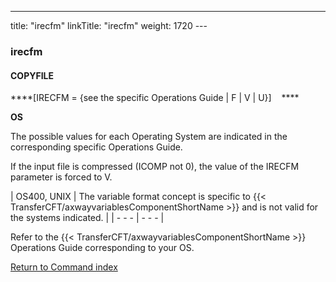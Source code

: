 ---
title: "irecfm"
linkTitle: "irecfm"
weight: 1720
--- <span id="irecfm"></span>

### irecfm

#### COPYFILE

****[IRECFM
= {see the specific Operations Guide &#124; F &#124; V &#124; U}]    ****

****OS****

The possible values for each Operating
System are indicated in the corresponding specific Operations Guide.

If the input file is compressed (ICOMP not 0), the value of the IRECFM
parameter is forced to V.

| OS400, UNIX | The variable format concept is specific to {{< TransferCFT/axwayvariablesComponentShortName  >}} and is not valid for the systems indicated. |
| - - - | - - - |

Refer to the {{< TransferCFT/axwayvariablesComponentShortName  >}} Operations Guide corresponding to your
OS.

[Return to Command index](../../)
